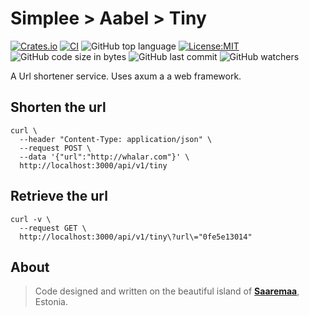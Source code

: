 # Simplee > Aabel > Tiny

[![Crates.io][crates-badge]][crates-url]
[![CI][ci-badge]][ci-url]
![GitHub top language][lang-badge]
[![License:MIT][license-badge]][license-url]
![GitHub code size in bytes][size-badge]
![GitHub last commit][last-commit-badge]
![GitHub watchers][watchers-badge]

A Url shortener service. Uses axum a a web framework.

## Shorten the url
```bsh
curl \
  --header "Content-Type: application/json" \
  --request POST \
  --data '{"url":"http://whalar.com"}' \
  http://localhost:3000/api/v1/tiny
```

## Retrieve the url
```bsh
curl -v \
  --request GET \
  http://localhost:3000/api/v1/tiny\?url\="0fe5e13014"
```

## About
> Code designed and written on the beautiful island of [**Saaremaa**][url_estonia], Estonia.

[crates-badge]: https://img.shields.io/crates/v/aabel-tiny-rs.svg
[crates-url]: https://crates.io/crates/aabel-tiny-rs
[ci-badge]: https://github.com/veminovici/aabel-tiny-rs/actions/workflows/ci.yml/badge.svg?branch=main
[ci-url]: https://github.com/veminovici/aabel-tiny-rs/actions/workflows/ci.yml
[lang-badge]: https://img.shields.io/github/languages/top/veminovici/aabel-tiny-rs
[license-badge]: https://img.shields.io/badge/License-MIT-yellow.svg
[license-url]: https://opensource.org/licenses/MIT
[size-badge]: https://img.shields.io/github/languages/code-size/veminovici/aabel-tiny-rs
[last-commit-badge]: https://img.shields.io/github/last-commit/veminovici/aabel-tiny-rs
[watchers-badge]: https://img.shields.io/github/watchers/veminovici/aabel-tiny-rs
[url_estonia]: https://goo.gl/maps/DmB9ewY2R3sPGFnTA